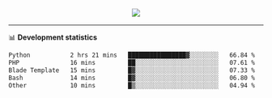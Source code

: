 <h3 align="center">
  <a href="https://github.com/hwalker928">
      <img src="https://github-profile-trophy.vercel.app/?username=hwalker928&no-bg=true&no-frame=true">
  </a>
</h3>


<hr>

📊 **Development statistics**

<!--START_SECTION:waka-->

```txt
Python           2 hrs 21 mins   ████████████████▓░░░░░░░░   66.84 %
PHP              16 mins         ██░░░░░░░░░░░░░░░░░░░░░░░   07.61 %
Blade Template   15 mins         █▓░░░░░░░░░░░░░░░░░░░░░░░   07.33 %
Bash             14 mins         █▓░░░░░░░░░░░░░░░░░░░░░░░   06.80 %
Other            10 mins         █▒░░░░░░░░░░░░░░░░░░░░░░░   04.94 %
```

<!--END_SECTION:waka-->
